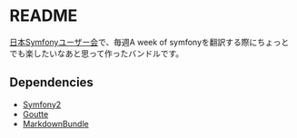 README
=======

[日本Symfonyユーザー会](http://www.symfony.gr.jp/)で、毎週A week of symfonyを翻訳する際にちょっとでも楽したいなあと思って作ったバンドルです。

Dependencies
--------------

- [Symfony2](http://github.com/symfony/symfony)
- [Goutte](http://github.com/fabpot/Goutte)
- [MarkdownBundle](http://symfony2bundles.org/knplabs/MarkdownBundle)

